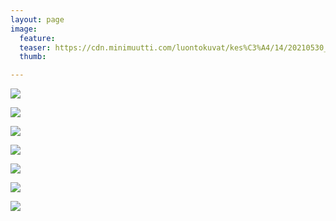 ```yaml
---
layout: page
image:
  feature:
  teaser: https://cdn.minimuutti.com/luontokuvat/kes%C3%A4/14/20210530_142748-245px.jpg
  thumb:

---
```


![](https://cdn.minimuutti.com/luontokuvat/kes%C3%A4/14/20210530_142742-800px.jpg)

![](https://cdn.minimuutti.com/luontokuvat/kes%C3%A4/14/20210530_142746-800px.jpg)

![](https://cdn.minimuutti.com/luontokuvat/kes%C3%A4/14/20210530_142747-800px.jpg)

![](https://cdn.minimuutti.com/luontokuvat/kes%C3%A4/14/20210530_142748-800px.jpg)

![](https://cdn.minimuutti.com/luontokuvat/kes%C3%A4/14/20210530_142751-800px.jpg)

![](https://cdn.minimuutti.com/luontokuvat/kes%C3%A4/14/20210530_142753-800px.jpg)

![](https://cdn.minimuutti.com/luontokuvat/kes%C3%A4/14/20210530_1427481-800px.jpg)
